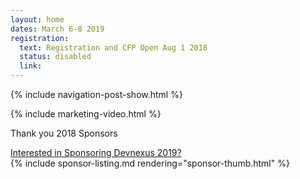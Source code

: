 ```yaml
---
layout: home
dates: March 6-8 2019
registration:
  text: Registration and CFP Open Aug 1 2018
  status: disabled
  link:
---
```


{% include navigation-post-show.html %}

{% include marketing-video.html %}


<div class="row">
      <div class="featured-header">
        <p>Thank you 2018 Sponsors</p>
        <a class="action-header" href="https://ajug.typeform.com/to/BTa7bZ">Interested in Sponsoring Devnexus 2019?</a>
      </div>  
      {% include sponsor-listing.md rendering="sponsor-thumb.html" %}
</div>
